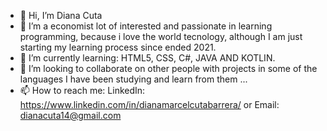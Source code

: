 - 👋 Hi, I’m Diana Cuta
- 👀  I’m a economist lot of interested and passionate in learning programming, because i love the world tecnology, although I am just starting my learning process since ended 2021.
- 🌱 I’m currently learning:
HTML5, CSS, C#, JAVA AND KOTLIN.
- 💞️ I’m looking to collaborate on other people  with projects in some of the languages I have been studying and learn from them ...
- 📫 How to reach me:
LinkedIn: https://www.linkedin.com/in/dianamarcelcutabarrera/ or
Email: dianacuta14@gmail.com



<!---
dianaq14/dianaq14 is a ✨ special ✨ repository because its `README.md` (this file) appears on your GitHub profile.
You can click the Preview link to take a look at your changes.
--->
